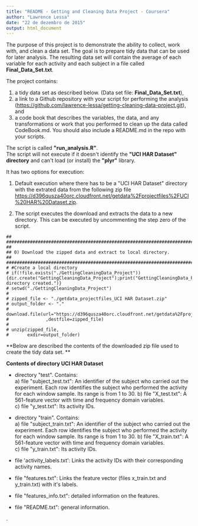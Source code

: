 ```yaml
---
title: "README - Getting and Cleaning Data Project - Coursera"
author: "Lawrence Lessa"
date: "22 de dezembro de 2015"
output: html_document
---
```


The purpose of this project is to demonstrate the ability to collect, work with, and clean a data set.
The goal is to prepare tidy data that can be used for later analysis. 
The resulting data set will contain the average of each variable for each activity and each subject in a file called **Final_Data_Set.txt**.

The project contains:  
 1) a tidy data set as described below. (Data set file: **Final_Data_Set.txt**),    
 2) a link to a Github repository with your script for performing the analysis (<https://github.com/lawrence-lessa/getting-cleaning-data-project.git>), and  
 3) a code book that describes the variables, the data, and any transformations or work that you performed 
   to clean up the data called CodeBook.md. You should also include a README.md in the repo with your scripts. 

The script is called **"run_analysis.R"**.  
The script will not execute if it doesn't identify the **"UCI HAR Dataset" directory** and can't load (or install) the **"plyr"** library.

It has two options for execution:  

 1) Default execution where there has to be a "UCI HAR Dataset" directory with the extrated data from the following zip file <https://d396qusza40orc.cloudfront.net/getdata%2Fprojectfiles%2FUCI%20HAR%20Dataset.zip>.
 
 2) The script executes the download and extracts the data to a new directory. This can be executed by uncommenting the step zero of the script.
```
## ################################################################################################################# ##
## 0) Download the zipped data and extract to local directory.
## ###################################################################################################################
# #Create a local directory
# if(!file.exists("./GettingCleaningData_Project")){dir.create("GettingCleaningData_Project");print("GettingCleaningData_Project directory created.")}
# setwd("./GettingCleaningData_Project")
# 
# zipped_file <- "./getdata_projectfiles_UCI HAR Dataset.zip"
# output_folder <- "."
# download.file(url="https://d396qusza40orc.cloudfront.net/getdata%2Fprojectfiles%2FUCI%20HAR%20Dataset.zip"
#              ,destfile=zipped_file)
# 
# unzip(zipped_file, 
#       exdir=output_folder)
```

**Below are described the contents of the downloaded zip file used to create the tidy data set.  **

**Contents of directory UCI HAR Dataset**  

* directory "test". Contains:  
    a) file "subject_test.txt": An identifier of the subject who carried out the experiment. Each row identifies the subject who performed the activity for each window sample. Its range is from 1 to 30. 
    b) file "X_test.txt": A 561-feature vector with time and frequency domain variables.  
    c) file "y_test.txt": Its activity IDs.    

* directory "train". Contains:  
    a) file "subject_train.txt": An identifier of the subject who carried out the experiment. Each row identifies the subject who performed the activity for each window sample. Its range is from 1 to 30. 
    b) file "X_train.txt": A 561-feature vector with time and frequency domain variables.  
    c) file "y_train.txt": Its activity IDs.    

* file 'activity_labels.txt': Links the activity IDs with their corresponding activity names.
* file "features.txt": Links the feature vector (files x_train.txt and y_train.txt) with it's labels.
* file "features_info.txt": detailed information on the features.
* file "README.txt": general information.

.
